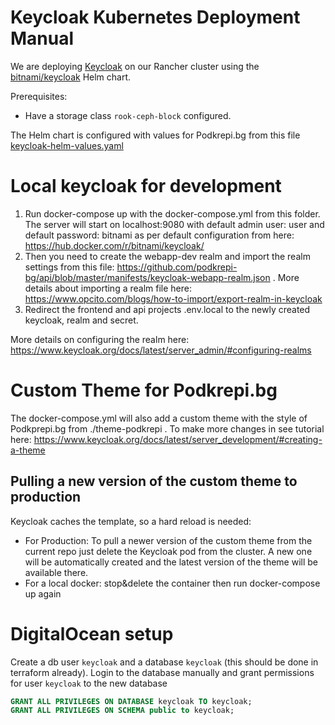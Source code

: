 # Keycloak Kubernetes Deployment Manual
We are deploying [Keycloak](https://www.keycloak.org/) on our Rancher cluster using the [bitnami/keycloak](https://bitnami.com/stack/keycloak/helm) Helm chart.

Prerequisites:
 - Have a storage class `rook-ceph-block` configured.

The Helm chart is configured with values for Podkrepi.bg from this file [keycloak-helm-values.yaml](keycloak-helm-values.yaml)

# Local keycloak for development
1. Run docker-compose up with the docker-compose.yml from this folder. The server will start on localhost:9080 with default admin user: user and default password: bitnami as per default configuration from here: https://hub.docker.com/r/bitnami/keycloak/
1. Then you need to create the webapp-dev realm and import the realm settings from this file: https://github.com/podkrepi-bg/api/blob/master/manifests/keycloak-webapp-realm.json . More details about importing a realm file here: https://www.opcito.com/blogs/how-to-import/export-realm-in-keycloak 
1. Redirect the frontend and api projects .env.local to the newly created keycloak, realm and secret. 

More details on configuring the realm here: https://www.keycloak.org/docs/latest/server_admin/#configuring-realms

# Custom Theme for Podkrepi.bg
The docker-compose.yml will also add a custom theme with the style of Podkprepi.bg from ./theme-podkrepi . 
To make more changes in see tutorial here: https://www.keycloak.org/docs/latest/server_development/#creating-a-theme

## Pulling a new version of the custom theme to production
Keycloak caches the template, so a hard reload is needed: 
* For Production: To pull a newer version of the custom theme from the current repo just delete the Keycloak pod from the cluster. A new one will be automatically created and the latest version of the theme will be available there.
* For a local docker: stop&delete the container then run docker-compose up again

# DigitalOcean setup
Create a db user `keycloak` and a database `keycloak` (this should be done in terraform already). Login to the database manually and grant permissions for user `keycloak` to the new database
```sql
GRANT ALL PRIVILEGES ON DATABASE keycloak TO keycloak;
GRANT ALL PRIVILEGES ON SCHEMA public to keycloak;
```


